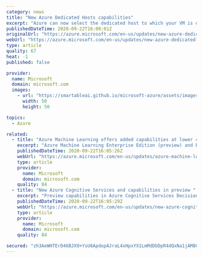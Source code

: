 ```yaml
---
category: news
title: "New Azure Dedicated Hosts capabilities"
excerpt: "Azure can now select the dedicated host to which your VM is deployed. Additionally, Azure Virtual Machine Scale Sets can be deployed in conjunction with Dedicated Hosts. "
publishedDateTime: 2020-09-22T16:00:01Z
originalUrl: "https://azure.microsoft.com/en-us/updates/new-azure-dedicated-hosts-capabilities/"
webUrl: "https://azure.microsoft.com/en-us/updates/new-azure-dedicated-hosts-capabilities/"
type: article
quality: 67
heat: -1
published: false

provider:
  name: Microsoft
  domain: microsoft.com
  images:
    - url: "https://smartableai.github.io/microsoft-azure/assets/images/organizations/microsoft.com-50x50.jpg"
      width: 50
      height: 50

topics:
  - Azure

related:
  - title: "Azure Machine Learning offers added capabilities at lower cost "
    excerpt: "Azure Machine Learning Enterprise Edition (preview) and Basic Edition are merging on September 22, 2020. This change does not cause any downtime or impact existing deployments.  "
    publishedDateTime: 2020-09-22T16:05:26Z
    webUrl: "https://azure.microsoft.com/en-us/updates/azure-machine-learning-offers-new-capabilities-at-no-added-cost/"
    type: article
    provider:
      name: Microsoft
      domain: microsoft.com
    quality: 84
  - title: "New Azure Cognitive Services and capabilities in preview "
    excerpt: "Preview capabilities in Azure Cognitive Services Decision, Vision, and containers categories. "
    publishedDateTime: 2020-09-22T16:05:29Z
    webUrl: "https://azure.microsoft.com/en-us/updates/new-azure-cognitive-services-and-capabilities-in-preview/"
    type: article
    provider:
      name: Microsoft
      domain: microsoft.com
    quality: 84

secured: "zh3AeWHTErD46BJX9+YsU6ApdopAJraL4xHpxYX1LmMdDbDpR4dQxNa1jAM8CAVGXhMfRCQ2aEqkPm1pN9tP6DzFpu6dApmr5N8ohjSsYjoJH6clXcf+3zNF24IqE9Hujx/gSOI/cj/kE7Q1qVmCYBLXDx0SULUJipuU+MjJKtzCjhR3Fy8YFuTGubI/3kVOtRKvHV2w+jKI6vXPDGYIWweCTK75+kqwHgtKwkyvXVFMwllTOtrLPriO/GzXg02gInBjETg/2YgSupMWMFJaZlvhkzYqURLvLOB/cI0/FUx5Erb3LLYwJ/N2l3LOgkl/eMUIIVA6Gjlf3/8SYUcez5oAuxNaeaa6hph83LYtlzg=;bNugOmtNnuF93j/VPU/eTg=="
---
```


